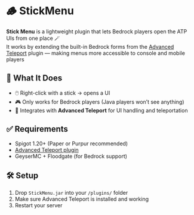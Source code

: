 # 🪵 StickMenu

**Stick Menu** is a lightweight plugin that lets Bedrock players open the ATP UIs from one place 🪄  
It works by extending the built-in Bedrock forms from the [Advanced Teleport](https://www.spigotmc.org/resources/advanced-teleport.64139/) plugin — making menus more accessible to console and mobile players
## 🧩 What It Does

- 🖱️ Right-click with a stick → opens a UI
- 🎮 Only works for Bedrock players (Java players won’t see anything)
- 🔗 Integrates with **Advanced Teleport** for UI handling and teleportation

## ✅ Requirements

- Spigot 1.20+ (Paper or Purpur recommended)
- [Advanced Teleport plugin](https://www.spigotmc.org/resources/advanced-teleport.64139/)
- GeyserMC + Floodgate (for Bedrock support)

## 🛠️ Setup

1. Drop `StickMenu.jar` into your `/plugins/` folder
2. Make sure Advanced Teleport is installed and working
3. Restart your server
